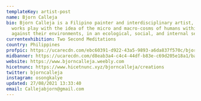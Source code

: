 ```yaml
---
templateKey: artist-post
name: Bjorn Calleja
bio: Bjorn Calleja is a Filipino painter and interdisciplinary artist, whose
  works play with the idea of the micro and macro-cosms of humans within and
  against their environments, in an ecological, social, and internal sense.
currentexhibition: Two Second Meditations
country: Philippines
profpic: https://ucarecdn.com/ebc60391-d922-43a5-9893-a6da837f570c/bjorn_500c.gif
midbanner: https://ucarecdn.com/d8eab3a4-c4c4-44df-b83e-c69d205e18a1/banner_bjorn1.jpg
website: https://www.bjorncalleja.weebly.com
hicetnunc: https://www.hicetnunc.xyz/bjorncalleja/creations
twitter: bjorncalleja
instagram: osongkalye
updated: 27/08/2021 13:33:40
email: Callejabjorn@gmail.com
---
```

